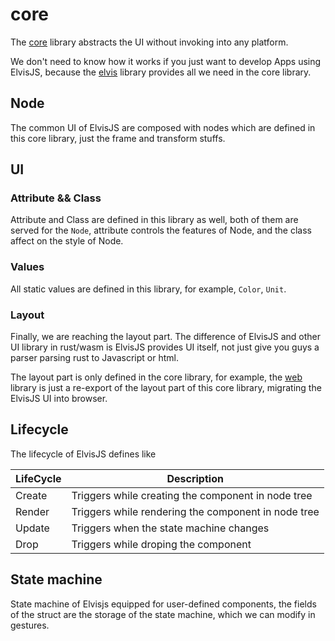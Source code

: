# core

The [core][core] library abstracts the UI without invoking into any platform.

We don't need to know how it works if you just want to develop Apps using
ElvisJS, because the [elvis][elvis] library provides all we need in the
core library.

## Node

The common UI of ElvisJS are composed with nodes which are defined in this core
library, just the frame and transform stuffs.


## UI

### Attribute && Class

Attribute and Class are defined in this library as well, both of them are served for
the `Node`, attribute controls the features of Node, and the class affect on the style
of Node.

### Values

All static values are defined in this library, for example, `Color`, `Unit`.

### Layout

Finally, we are reaching the layout part. The difference of ElvisJS and other UI library
in rust/wasm is ElvisJS provides UI itself, not just give you guys a parser parsing rust
to Javascript or html.

The layout part is only defined in the core library, for example, the [web][web] library
is just a re-export of the layout part of this core library, migrating the ElvisJS UI
into browser.

## Lifecycle

The lifecycle of ElvisJS defines like 

| LifeCycle | Description                                         |
|-----------|-----------------------------------------------------|
| Create    | Triggers while creating the component in node tree  |
| Render    | Triggers while rendering the component in node tree |
| Update    | Triggers when the state machine changes             |
| Drop      | Triggers while droping the component                |


## State machine

State machine of Elvisjs equipped for user-defined components, the fields of the struct
are the storage of the state machine, which we can modify in gestures.

[web]: https://github.com/elvisjs/elvis/tree/master/crates/web
[core]: https://github.com/elvisjs/elvis/tree/master/crates/core
[elvis]: https://github.com/elvisjs/elvis
